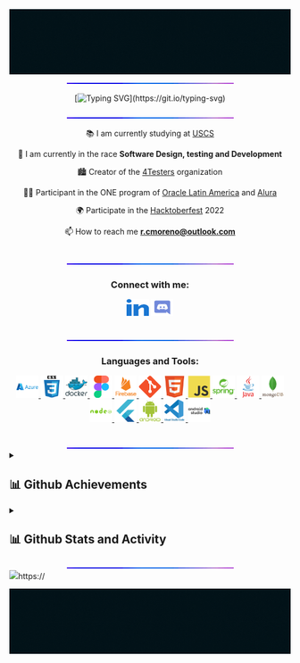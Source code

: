 <!-- GIT HEADER -->
<img src="https://github.com/FarenCoder/FarenCoder/blob/adcfcb20fe112baeec207c5375c9a10e9e545556/assets/banner-footer.gif">
<div align="center">
<img src="https://github.com/FarenCoder/FarenCoder/blob/adcfcb20fe112baeec207c5375c9a10e9e545556/assets/line-neon.gif" >
</div>
<!-- TYPING DATA -->
<div align="center">

[![Typing SVG](https://readme-typing-svg.herokuapp.com?font=Fira+Code&pause=1000&color=51F783&center=true&vCenter=true&multiline=true&width=435&height=135&lines=HELLO%F0%9F%91%8B;My+name+is+Rodolfo%2C;I'm+from+Brazil%2C;Welcome+to+my+Github+profile!)](https://git.io/typing-svg)

</div>
<div align="center">
<img src="https://github.com/FarenCoder/FarenCoder/blob/adcfcb20fe112baeec207c5375c9a10e9e545556/assets/line-neon.gif" >
</div>
<!--DESCRIPTION -->
<div align="center">
  
  📚 I am currently studying at [USCS](https://www.uscs.edu.br/)
  
  🌱 I am currently in the race **Software Design, testing and Development**

🏙 Creator of the [4Testers](https://github.com/4Testers) organization

👩‍💻 Participant in the ONE program of [Oracle Latin America](https://www.oracle.com/lad) and [Alura](https://www.alura.com.br/)

🌍 Participate in the [Hacktoberfest](https://hacktoberfest.com/) 2022

📫 How to reach me **r.cmoreno@outlook.com**

</div>
<br>
<div align="center">
<img src="https://github.com/FarenCoder/FarenCoder/blob/adcfcb20fe112baeec207c5375c9a10e9e545556/assets/line-neon.gif" >
</div>
<!-- CONTACT -->
<h3 align="center">Connect with me:</h3>
<p align="center">
<a href="https://www.linkedin.com/in/rodolfo-moreno-8a6629171/" target="blank"><img align="center" src="https://github.com/FarenCoder/FarenCoder/blob/4159049060c15c9a3067ef1107cb930829bce571/assets/linked-in-alt.svg" alt="Rodolfo Moreno" height="30" width="40" /></a>
<a href="" target="blank"><img align="center" src="https://github.com/FarenCoder/FarenCoder/blob/4159049060c15c9a3067ef1107cb930829bce571/assets/discord.svg" alt="Rodolfo" height="30" width="40" /></a>
</p></br>
<div align="center">
<img src="https://github.com/FarenCoder/FarenCoder/blob/adcfcb20fe112baeec207c5375c9a10e9e545556/assets/line-neon.gif" >
</div>
<!-- TOOLS -->
<h3 align="center">Languages and Tools:</h3>
<p align="center"> 
<a href="https://azure.microsoft.com/en-in/" target="_blank" rel="noreferrer"> <img src="https://github.com/FarenCoder/FarenCoder/blob/adcfcb20fe112baeec207c5375c9a10e9e545556/assets/icons/azure/azure-original-wordmark.svg" alt="azure" width="40" height="40"/> </a> 
<a href="https://www.w3schools.com/css/" target="_blank" rel="noreferrer"> <img src="https://github.com/FarenCoder/FarenCoder/blob/adcfcb20fe112baeec207c5375c9a10e9e545556/assets/icons/css3/css3-original-wordmark.svg" alt="css3" width="40" height="40"/> 
</a> 
<a href="https://www.docker.com/" target="_blank" rel="noreferrer"> <img src="https://github.com/FarenCoder/FarenCoder/blob/adcfcb20fe112baeec207c5375c9a10e9e545556/assets/icons/docker/docker-original-wordmark.svg" alt="docker" width="40" height="40"/> </a> 
<a href="https://www.figma.com/" target="_blank" rel="noreferrer"> <img src="https://github.com/FarenCoder/FarenCoder/blob/adcfcb20fe112baeec207c5375c9a10e9e545556/assets/icons/figma/figma-original.svg" alt="figma" width="40" height="40"/> 
</a> 
<a href="https://firebase.google.com/" target="_blank" rel="noreferrer"> <img src="https://github.com/FarenCoder/FarenCoder/blob/adcfcb20fe112baeec207c5375c9a10e9e545556/assets/icons/firebase/firebase-plain-wordmark.svg" alt="firebase" width="40" height="40"/> </a> 
<a href="https://git-scm.com/" target="_blank" rel="noreferrer"> <img src="https://github.com/FarenCoder/FarenCoder/blob/adcfcb20fe112baeec207c5375c9a10e9e545556/assets/icons/git/git-plain.svg" alt="git" width="40" height="40"/> 
</a> 
<a href="https://www.w3.org/html/" target="_blank" rel="noreferrer"> <img src="https://github.com/FarenCoder/FarenCoder/blob/adcfcb20fe112baeec207c5375c9a10e9e545556/assets/icons/html5/html5-original.svg" alt="html5" width="40" height="40"/> 
</a> 
<a href="https://developer.mozilla.org/en-US/docs/Web/JavaScript" target="_blank" rel="noreferrer"> <img src="https://github.com/FarenCoder/FarenCoder/blob/adcfcb20fe112baeec207c5375c9a10e9e545556/assets/icons/javascript/javascript-original.svg" alt="javascript" width="40" height="40"/> 
</a> 
<a href="https://spring.io/" target="_blank" rel="noreferrer"> <img src="https://github.com/FarenCoder/FarenCoder/blob/adcfcb20fe112baeec207c5375c9a10e9e545556/assets/icons/spring/spring-original-wordmark.svg" alt="Spring" width="40" height="40"/> </a> 
<a href="https://www.java.com/en/" target="_blank" rel="noreferrer"> <img src="https://github.com/FarenCoder/FarenCoder/blob/adcfcb20fe112baeec207c5375c9a10e9e545556/assets/icons/java/java-original-wordmark.svg" alt="java" width="40" height="40"/> 
</a> 
<a href="https://www.mongodb.com/" target="_blank" rel="noreferrer"> <img src="https://github.com/FarenCoder/FarenCoder/blob/adcfcb20fe112baeec207c5375c9a10e9e545556/assets/icons/mongodb/mongodb-original-wordmark.svg" alt="mongodb" width="40" height="40"/> </a> 
<a href="https://nodejs.org" target="_blank" rel="noreferrer"> <img src="https://github.com/FarenCoder/FarenCoder/blob/adcfcb20fe112baeec207c5375c9a10e9e545556/assets/icons/nodejs/nodejs-plain-wordmark.svg" alt="nodejs" width="40" height="40"/> 
</a> 
<a href="https://flutter.dev/" target="_blank" rel="noreferrer"> <img src="https://github.com/FarenCoder/FarenCoder/blob/adcfcb20fe112baeec207c5375c9a10e9e545556/assets/icons/flutter/flutter-original.svg" alt="flutter" width="40" height="40"/> 
</a> 
<a href="https://developer.android.com/studio" target="_blank" rel="noreferrer"> <img src="https://github.com/FarenCoder/FarenCoder/blob/adcfcb20fe112baeec207c5375c9a10e9e545556/assets/icons/android/android-plain-wordmark.svg" alt="android_studio" width="40" height="40"/> </a> 
<a href="https://code.visualstudio.com/" target="_blank" rel="noreferrer"> <img src="https://github.com/FarenCoder/FarenCoder/blob/adcfcb20fe112baeec207c5375c9a10e9e545556/assets/icons/vscode/vscode-original-wordmark.svg" alt="visual_studio" width="40" height="40"/> 
</a>
<a href="https://code.visualstudio.com/" target="_blank" rel="noreferrer"> <img src="https://github.com/FarenCoder/FarenCoder/blob/adcfcb20fe112baeec207c5375c9a10e9e545556/assets/icons/androidstudio/androidstudio-original-wordmark.svg" alt="Android_studio" width="40" height="40"/> </a>
</p>
<br>
<div align="center">
<img src="https://github.com/FarenCoder/FarenCoder/blob/adcfcb20fe112baeec207c5375c9a10e9e545556/assets/line-neon.gif" >
</div>
<details>
  <summary><h2>📊 Github Achievements</h2></summary>
<!-- Achievements -->
<h3 align="center">Stats:</h3>
<p align="center"> <a href="https://github.com/ryo-ma/github-profile-trophy"><img src="https://github-profile-trophy.vercel.app/?username=FarenCoder&theme=matrix" alt="rodolfoMoreno" /></a> </p>
</details>
<!-- Status-->
<details>
  <summary><h2>📊 Github Stats and Activity</h2></summary>
<div align="center">  
  <img width="53%" height="195px" src="https://github-readme-stats.vercel.app/api?username=FarenCoder&show_icons=true&count_private=true&hide_border=true&title_color=008000&icon_color=02D9F7FF&text_color=6594E2&bg_color=0d1117" alt="Dev github stats" /> 
  
  <img width="45%" height="195px" src="https://github-readme-stats.vercel.app/api/top-langs/?username=FarenCoder&layout=compact&hide_border=true&title_color=008000&text_color=6594E2&bg_color=0d1117" />
</div>
<p align="center">
<h3>🔥 Streak Stats</h3>
  <!-- GitHub Readme Streak Stats - https://github.com/DenverCoder1/github-readme-streak-stats -->
  <p>
    <a href="https://github.com/DenverCoder1/github-readme-streak-stats">
      <img title="🔥 Streak stats" alt="RodolfoMoreno's streak" src="https://github-readme-streak-stats.herokuapp.com?user=FarenCoder&theme=blue-green&hide_border=true&date_format=j%20M%5B%20Y%5D&type=png)](https://git.io/streak-stats"/>
    </a>
  </p>
</details>
<div align="center">
<img src="https://github.com/FarenCoder/FarenCoder/blob/adcfcb20fe112baeec207c5375c9a10e9e545556/assets/line-neon.gif" >
</div>
<!-- PROFILE VISIT -->
<img src="https://komarev.com/ghpvc/?username=FarenCoder&color=green">https://
<!-- GIF FOOTER -->
<p align="left"> <img src="https://github.com/FarenCoder/FarenCoder/blob/adcfcb20fe112baeec207c5375c9a10e9e545556/assets/banner-footer.gif" alt="rodolfomoreno" /> </p>
